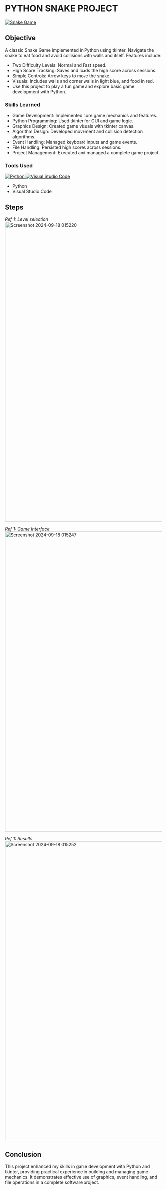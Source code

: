 # PYTHON SNAKE PROJECT
<a href="https://github.com/Saif-Jillani/Python-Snake-Project" target="_blank" rel="noopener noreferrer">
  <img src="https://img.shields.io/badge/Snake_Game-Python-yellowgreen?style=for-the-badge&logo=python&logoColor=white" alt="Snake Game" />
</a>

## Objective
A classic Snake Game implemented in Python using tkinter. Navigate the snake to eat food and avoid collisions with walls and itself. Features include:
- Two Difficulty Levels: Normal and Fast speed.
- High Score Tracking: Saves and loads the high score across sessions.
- Simple Controls: Arrow keys to move the snake.
- Visuals: Includes walls and corner walls in light blue, and food in red.
- Use this project to play a fun game and explore basic game development with Python.


### Skills Learned

- Game Development: Implemented core game mechanics and features.
- Python Programming: Used tkinter for GUI and game logic.
- Graphics Design: Created game visuals with tkinter canvas.
- Algorithm Design: Developed movement and collision detection algorithms.
- Event Handling: Managed keyboard inputs and game events.
- File Handling: Persisted high scores across sessions.
- Project Management: Executed and managed a complete game project.

### Tools Used
<!-- Python Badge -->
<a href="https://www.python.org/" target="_blank" rel="noopener noreferrer">
  <img src="https://img.shields.io/badge/Python-Programming_Language-blue?style=for-the-badge&logo=python&logoColor=white" alt="Python" />
</a>

<!-- Visual Studio Code Badge -->
<a href="https://code.visualstudio.com/" target="_blank" rel="noopener noreferrer">
  <img src="https://img.shields.io/badge/Visual_Studio_Code-Editor-blueviolet?style=for-the-badge&logo=visual-studio-code&logoColor=white" alt="Visual Studio Code" />
</a>

- Python
- Visual Studio Code

## Steps

*Ref 1: Level selection*
<img width="960" alt="Screenshot 2024-09-18 015220" src="https://github.com/user-attachments/assets/1786223f-e989-4ebd-b239-1ca897d447a2">

*Ref 1: Game Interface*
<img width="960" alt="Screenshot 2024-09-18 015247" src="https://github.com/user-attachments/assets/591780b0-dd1a-499f-aa9b-5e70f479cb5e">

*Ref 1: Results*
<img width="960" alt="Screenshot 2024-09-18 015252" src="https://github.com/user-attachments/assets/e458bb6c-c6bb-4b5c-b9fe-4fe0b3634adb">

## Conclusion
This project enhanced my skills in game development with Python and tkinter, providing practical experience in building and managing game mechanics. It demonstrates effective use of graphics, event handling, and file operations in a complete software project.
